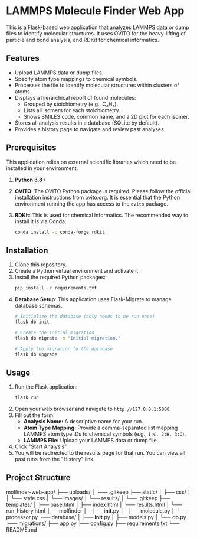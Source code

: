 # LAMMPS Molecule Finder Web App

This is a Flask-based web application that analyzes LAMMPS data or dump files to identify molecular structures. It uses OVITO for the heavy-lifting of particle and bond analysis, and RDKit for chemical informatics.

## Features

-   Upload LAMMPS data or dump files.
-   Specify atom type mappings to chemical symbols.
-   Processes the file to identify molecular structures within clusters of atoms.
-   Displays a hierarchical report of found molecules:
    -   Grouped by stoichiometry (e.g., C₂H₄).
    -   Lists all isomers for each stoichiometry.
    -   Shows SMILES code, common name, and a 2D plot for each isomer.
-   Stores all analysis results in a database (SQLite by default).
-   Provides a history page to navigate and review past analyses.

## Prerequisites

This application relies on external scientific libraries which need to be installed in your environment.

1.  **Python 3.8+**

2.  **OVITO**: The OVITO Python package is required. Please follow the official installation instructions from ovito.org. It is essential that the Python environment running the app has access to the `ovito` package.

3.  **RDKit**: This is used for chemical informatics. The recommended way to install it is via Conda:
    ```bash
    conda install -c conda-forge rdkit
    ```

## Installation

1.  Clone this repository.
2.  Create a Python virtual environment and activate it.
3.  Install the required Python packages:
    ```bash
    pip install -r requirements.txt
    ```
4.  **Database Setup**: This application uses Flask-Migrate to manage database schemas.
    ```bash
    # Initialize the database (only needs to be run once)
    flask db init

    # Create the initial migration
    flask db migrate -m "Initial migration."

    # Apply the migration to the database
    flask db upgrade
    ```

## Usage

1.  Run the Flask application:
    ```bash
    flask run
    ```
2.  Open your web browser and navigate to `http://127.0.0.1:5000`.
3.  Fill out the form:
    -   **Analysis Name:** A descriptive name for your run.
    -   **Atom Type Mapping:** Provide a comma-separated list mapping LAMMPS atom type IDs to chemical symbols (e.g., `1:C, 2:H, 3:O`).
    -   **LAMMPS File:** Upload your LAMMPS data or dump file.
4.  Click "Start Analysis".
5.  You will be redirected to the results page for that run. You can view all past runs from the "History" link.

## Project Structure

molfinder-web-app/
├── uploads/
│   └── .gitkeep
├── static/
│   ├── css/
│   │   └── style.css
│   └── images/
│       └── results/
│           └── .gitkeep
├── templates/
│   ├── base.html
│   ├── index.html
│   ├── results.html
│   └── run_history.html
├── molfinder
│   ├── __init__.py
│   ├── molecule.py
│   └── processor.py
├── database/
│   ├── __init__.py
│   ├── models.py
│   └── db.py
├── migrations/
├── app.py
├── config.py
├── requirements.txt
└── README.md
